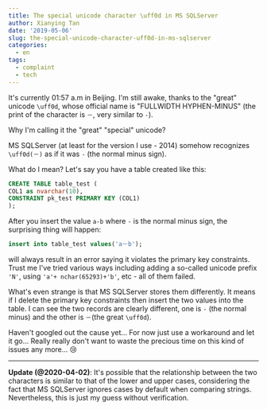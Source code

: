 ```yaml
---
title: The special unicode character \uff0d in MS SQLServer
author: Xianying Tan
date: '2019-05-06'
slug: the-special-unicode-character-uff0d-in-ms-sqlserver
categories:
  - en
tags:
  - complaint
  - tech
---
```



It's currently 01:57 a.m in Beijing. I'm still awake, thanks to the "great" unicode `\uff0d`, whose official name is "FULLWIDTH HYPHEN-MINUS" (the print of the character is `－`, very similar to `-`).

Why I'm calling it the "great" "special" unicode?

MS SQLServer (at least for the version I use - 2014) somehow recognizes `\uff0d(－)` as if it was `-` (the normal minus sign).

What do I mean? Let's say you have a table created like this:

```sql
CREATE TABLE table_test (
COL1 as nvarchar(10),
CONSTRAINT pk_test PRIMARY KEY (COL1)
);
```

After you insert the value `a-b` where `-` is the normal minus sign, the surprising thing will happen: 

```sql
insert into table_test values('a－b');
```

will always result in an error saying it violates the primary key constraints. Trust me I've tried various ways including adding a so-called unicode prefix `'N'`, using `'a'+ nchar(65293)+'b'`, etc - all of them failed.

What's even strange is that MS SQLServer stores them differently. It means if I delete the primary key constraints then insert the two values into the table. I can see the two records are clearly different, one is `-` (the normal minus) and the other is `－`(the great `\uff0d`).

Haven't googled out the cause yet... For now just use a workaround and let it go... Really really don't want to waste the precious time on this kind of issues any more... :cry:

---

**Update (@2020-04-02)**: It's possible that the relationship between the two characters is similar to that of the lower and upper cases, considering the fact that MS SQLServer ignores cases by default when comparing strings. Nevertheless, this is just my guess without verification.

